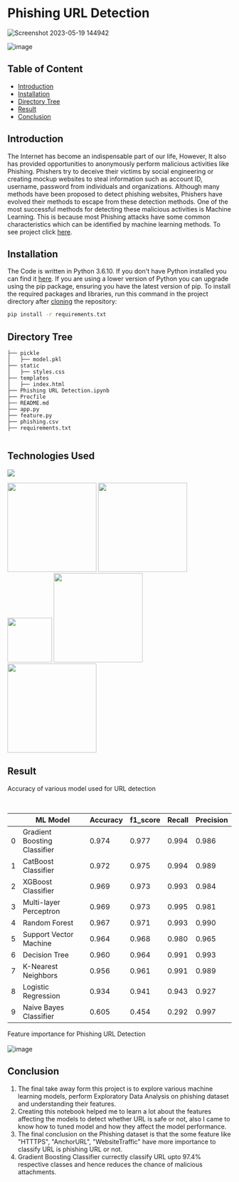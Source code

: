 # Phishing URL Detection 
![Screenshot 2023-05-19 144942](https://github.com/Bubblu123/Phising-Dectection/assets/83575832/a4107832-1b72-48de-a30b-dab27e1896a3)

![image](https://user-images.githubusercontent.com/79131292/144742785-d183f50a-52d6-4296-a43a-90a1ee3502d8.png)

## Table of Content
  * [Introduction](#introduction)
  * [Installation](#installation)
  * [Directory Tree](#directory-tree)
  * [Result](#result)
  * [Conclusion](#conclusion)


## Introduction

The Internet has become an indispensable part of our life, However, It also has provided opportunities to anonymously perform malicious activities like Phishing. Phishers try to deceive their victims by social engineering or creating mockup websites to steal information such as account ID, username, password from individuals and organizations. Although many methods have been proposed to detect phishing websites, Phishers have evolved their methods to escape from these detection methods. One of the most successful methods for detecting these malicious activities is Machine Learning. This is because most Phishing attacks have some common characteristics which can be identified by machine learning methods. To see project click [here]("/").


## Installation
The Code is written in Python 3.6.10. If you don't have Python installed you can find it [here](https://www.python.org/downloads/). If you are using a lower version of Python you can upgrade using the pip package, ensuring you have the latest version of pip. To install the required packages and libraries, run this command in the project directory after [cloning](https://www.howtogeek.com/451360/how-to-clone-a-github-repository/) the repository:
```bash
pip install -r requirements.txt
```

## Directory Tree 
```
├── pickle
│   ├── model.pkl
├── static
│   ├── styles.css
├── templates
│   ├── index.html
├── Phishing URL Detection.ipynb
├── Procfile
├── README.md
├── app.py
├── feature.py
├── phishing.csv
├── requirements.txt


```

## Technologies Used

![](https://forthebadge.com/images/badges/made-with-python.svg)

[<img target="_blank" src="https://upload.wikimedia.org/wikipedia/commons/3/31/NumPy_logo_2020.svg" width=200>](https://numpy.org/doc/) [<img target="_blank" src="https://upload.wikimedia.org/wikipedia/commons/e/ed/Pandas_logo.svg" width=200>](https://pandas.pydata.org/pandas-docs/stable/reference/api/pandas.DataFrame.html)
[<img target="_blank" src="https://upload.wikimedia.org/wikipedia/commons/8/84/Matplotlib_icon.svg" width=100>](https://matplotlib.org/)
[<img target="_blank" src="https://scikit-learn.org/stable/_static/scikit-learn-logo-small.png" width=200>](https://scikit-learn.org/stable/) 
[<img target="_blank" src="https://encrypted-tbn0.gstatic.com/images?q=tbn:ANd9GcScq-xocLctL07Jy0tpR_p9w0Q42_rK1aAkNfW6sm3ucjFKWML39aaJPgdhadyCnEiK7vw&usqp=CAU" width=200>](https://flask.palletsprojects.com/en/2.0.x/) 

## Result

Accuracy of various model used for URL detection
<br>

<br>

||ML Model|	Accuracy|  	f1_score|	Recall|	Precision|
|---|---|---|---|---|---|
0|	Gradient Boosting Classifier|	0.974|	0.977|	0.994|	0.986|
1|	CatBoost Classifier|	        0.972|	0.975|	0.994|	0.989|
2|	XGBoost Classifier| 	        0.969|	0.973|	0.993|	0.984|
3|	Multi-layer Perceptron|	        0.969|	0.973|	0.995|	0.981|
4|	Random Forest|	                0.967|	0.971|	0.993|	0.990|
5|	Support Vector Machine|	        0.964|	0.968|	0.980|	0.965|
6|	Decision Tree|      	        0.960|	0.964|	0.991|	0.993|
7|	K-Nearest Neighbors|        	0.956|	0.961|	0.991|	0.989|
8|	Logistic Regression|        	0.934|	0.941|	0.943|	0.927|
9|	Naive Bayes Classifier|     	0.605|	0.454|	0.292|	0.997|

Feature importance for Phishing URL Detection 
<br><br>
![image](https://user-images.githubusercontent.com/79131292/144603941-19044aae-7d7b-4e9a-88a8-6adfd8626f77.png)




## Conclusion
1. The final take away form this project is to explore various machine learning models, perform Exploratory Data Analysis on phishing dataset and understanding their features. 
2. Creating this notebook helped me to learn a lot about the features affecting the models to detect whether URL is safe or not, also I came to know how to tuned model and how they affect the model performance.
3. The final conclusion on the Phishing dataset is that the some feature like "HTTTPS", "AnchorURL", "WebsiteTraffic" have more importance to classify URL is phishing URL or not. 
4. Gradient Boosting Classifier currectly classify URL upto 97.4% respective classes and hence reduces the chance of malicious attachments.
